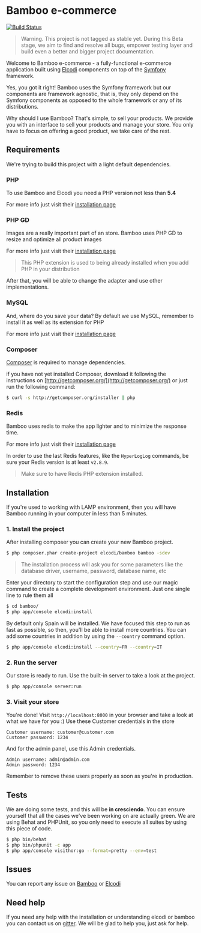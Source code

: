 Bamboo e-commerce
=================

[![Build Status](https://travis-ci.org/elcodi/bamboo.svg?branch=master)](https://travis-ci.org/elcodi/bamboo)

> Warning. This project is not tagged as stable yet. During this Beta stage, we
> aim to find and resolve all bugs, empower testing layer and build even a 
> better and bigger project documentation.

Welcome to Bamboo e-commerce - a fully-functional e-commerce application built
using [Elcodi] components on top of the [Symfony] framework.

Yes, you got it right! Bamboo uses the Symfony framework but our components are
framework agnostic, that is, they only depend on the Symfony components as 
opposed to the whole framework or any of its distributions.

Why should I use Bamboo? That's simple, to sell your products. We provide you 
with an interface to sell your products and manage your store. You only have to 
focus on offering a good product, we take care of the rest.

## Requirements

We're trying to build this project with a light default dependencies.

### PHP

To use Bamboo and Elcodi you need a PHP version not less than **5.4**

For more info just visit their
[installation page](http://php.net/manual/en/install.php)

### PHP GD

Images are a really important part of an store. Bamboo uses PHP GD to
resize and optimize all product images

For more info just visit their
[installation page](http://php.net/manual/en/image.installation.php)

> This PHP extension is used to being already installed when you add PHP in your
> distribution

After that, you will be able to change the adapter and use other 
implementations.

### MySQL

And, where do you save your data? By default we use MySQL, remember to install
it as well as its extension for PHP

For more info just visit their
[installation page](http://dev.mysql.com/doc/refman/5.1/en/installing.html)

### Composer

[Composer] is required to manage dependencies.

if you have not yet installed Composer, download it following the instructions
on [http://getcomposer.org/](http://getcomposer.org/) or just run the following
command:

``` bash
$ curl -s http://getcomposer.org/installer | php
```

### Redis

Bamboo uses redis to make the app lighter and to minimize the response time.

For more info just visit their
[installation page](http://redis.io/topics/quickstart)

In order to use the last Redis features, like the `HyperLogLog` commands, be
sure your Redis version is at least `v2.8.9`.

> Make sure to have Redis PHP extension installed.

## Installation

If you're used to working with LAMP environment, then you will have Bamboo 
running in your computer in less than 5 minutes.

### 1. Install the project

After installing composer you can create your new Bamboo project.

``` bash
$ php composer.phar create-project elcodi/bamboo bamboo -sdev
```

> The installation process will ask you for some parameters like the database
> driver, username, password, database name, etc

Enter your directory to start the configuration step and use our magic command
to create a complete development environment. Just one single line to rule them
all

``` bash
$ cd bamboo/
$ php app/console elcodi:install
```

By default only Spain will be installed. We have focused this step to run as 
fast as possible, so then, you'll be able to install more countries. You can add
some countries in addition by using the `--country` command option.

``` bash
$ php app/console elcodi:install --country=FR --country=IT
```

### 2. Run the server

Our store is ready to run. Use the built-in server to take a look at the 
project.

``` bash
$ php app/console server:run
```

### 3. Visit your store

You're done! Visit `http://localhost:8000` in your browser and take a look at
what we have for you :) Use these Customer credentials in the store

``` text
Customer username: customer@customer.com
Customer password: 1234
```

And for the admin panel, use this Admin credentials.

``` text
Admin username: admin@admin.com
Admin password: 1234
```

Remember to remove these users properly as soon as you're in production.

## Tests

We are doing some tests, and this will be **in cresciendo**. You can ensure
yourself that all the cases we've been working on are actually green. We are
using Behat and PHPUnit, so you only need to execute all suites by using this
piece of code.

``` bash
$ php bin/behat
$ php bin/phpunit -c app
$ php app/console visithor:go --format=pretty --env=test
```

## Issues

You can report any issue on [Bamboo](https://github.com/elcodi/bamboo/issues) or
[Elcodi](https://github.com/elcodi/elcodi/issues)

## Need help

If you need any help with the installation or understanding elcodi or bamboo you
can contact us on [gitter](https://gitter.im/elcodi/elcodi).
We will be glad to help you, just ask for help.

[Composer]: http://getcomposer.org/
[Symfony]: http://symfony.com
[Elcodi]: https://github.com/elcodi/elcodi
[configure a Web server]: http://symfony.com/doc/current/cookbook/configuration/web_server_configuration.html
